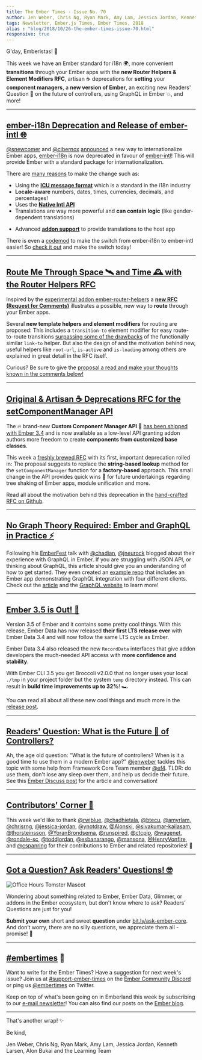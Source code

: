 ```yaml
---
title: The Ember Times - Issue No. 70
author: Jen Weber, Chris Ng, Ryan Mark, Amy Lam, Jessica Jordan, Kenneth Larsen, Alon Bukai
tags: Newsletter, Ember.js Times, Ember Times, 2018
alias : "blog/2018/10/26-the-ember-times-issue-70.html"
responsive: true
---
```


G'day, Emberistas! 🐹

This week we have an Ember standard for i18n 🌍, more convenient **transitions** through your Ember apps with the **new Router Helpers & Element Modifiers RFC**, artisan ☕️ deprecations for **setting** your **component managers**, a **new version of Ember**, an exciting new Readers' Question 🤔 on the future of controllers, using GraphQL in Ember 💥, and more!

---

## [ember-i18n Deprecation and Release of ember-intl 🌐](https://twitter.com/MiguelCamba/status/1054699605865177089)

[@snewcomer](https://github.com/snewcomer) and [@cibernox](https://github.com/cibernox) [announced](https://twitter.com/MiguelCamba/status/1054699605865177089) a new way to internationalize Ember apps, [ember-i18n](https://github.com/jamesarosen/ember-i18n) is now deprecated in favour of [ember-intl](https://github.com/ember-intl/ember-intl)! This will provide Ember with a standard package for internationalization.

There are [many reasons](https://twitter.com/MiguelCamba/status/1054720978478084097) to make the change such as:
- Using the [**ICU message format**](https://formatjs.io/guides/message-syntax/) which is a standard in the i18n industry
- **Locale-aware** numbers, dates, times, currencies, decimals, and percentages!
- Uses the [**Native Intl API**](https://developer.mozilla.org/en-US/docs/Web/JavaScript/Reference/Global_Objects/Intl)
- Translations are way more powerful and **can contain logic** (like gender-dependent translations)
<!--alex ignore host-hostess-->
- Advanced [**addon support**](https://github.com/ember-intl/ember-intl/blob/master/docs/addon-support.md) to provide translations to the host app

There is even a [codemod](https://github.com/DockYard/ember-i18n-to-intl-migrator) to make the switch from ember-i18n to ember-intl easier! So [check it out](https://github.com/ember-intl/ember-intl) and make the switch today!

---

## [Route Me Through Space 🛰 and Time 🕰 with the Router Helpers RFC](https://github.com/emberjs/rfcs/pull/391)

Inspired by the [experimental addon ember-router-helpers](https://github.com/rwjblue/ember-router-helpers) a [**new RFC (Request for Comments)**](https://github.com/emberjs/rfcs/pull/391) illustrates a possible, new way to **route** through your Ember apps.

Several **new template helpers and element modifiers** for routing are proposed: This includes a `transition-to` element modifier for easy route-to-route transitions [surpassing some of the drawbacks](https://github.com/emberjs/rfcs/blob/new-router-helpers/text/0000-router-helpers.md#motivation) of the functionally similar `link-to` helper. But also the design of and the motivation behind new, useful helpers like `root-url`, `is-active` and `is-loading` among others are explained in great detail in the RFC itself.

Curious? Be sure to give the [proposal a read and make your thoughts known in the comments below!](https://github.com/emberjs/rfcs/pull/391)


---

## [Original & Artisan ☕️ Deprecations RFC for the setComponentManager API](https://github.com/emberjs/rfcs/pull/392)

The 🔥 brand-new **Custom Component Manager API** 🚒 [has been shipped with Ember 3.4](https://emberjs.com/blog/2018/10/07/ember-3-4-released.html#toc_changes-in-ember-js-3-4) and is now available as a low-level API granting addon authors more freedom to create **components from customized base classes**.

This week a [freshly brewed RFC](https://github.com/emberjs/rfcs/pull/392) with its first, important deprecation rolled in: The proposal suggests to replace the **string-based lookup** method for the `setComponentManager` function for a **factory-based** approach. This small change in the API provides quick wins 🏅 for future undertakings regarding tree shaking of Ember apps, module unification and more.

Read all about the motivation behind this deprecation in the [hand-crafted RFC on Github](https://github.com/emberjs/rfcs/pull/392).


---

## [No Graph Theory Required: Ember and GraphQL in Practice ⚡️](https://medium.com/kloeckner-i/ember-and-graphql-8aa15f7a2554)

Following his [EmberFest](https://emberfest.eu/schedule/#rocky-neurock) talk with [@chadian](https://github.com/chadian), [@jneurock](https://github.com/jneurock) blogged about their experience with GraphQL in Ember. If you are struggling with JSON API, or thinking about GraphQL, this article should give you an understanding of how to get started. They even created an [example repo](https://github.com/chadian/ember-graphql-examples) that includes an Ember app demonstrating GraphQL integration with four different clients. Check out the [article](https://medium.com/kloeckner-i/ember-and-graphql-8aa15f7a2554) and the [GraphQL website](https://graphql.org/learn/) to learn more!

---

## [Ember 3.5 is Out! 🚀](https://emberjs.com/blog/2018/10/15/ember-3-5-released.html)

Version 3.5 of Ember and it contains some pretty cool things. With this release, Ember Data has now released **their first LTS release ever** with Ember Data 3.4 and will now follow the same LTS cycle as Ember.

Ember Data 3.4 also released the new `RecordData` interfaces that give addon developers the much-needed API access with **more confidence and stability**.

With Ember CLI 3.5 you get Broccoli v2.0.0 that no longer uses your local `./tmp` in your project folder but the system `temp` directory instead. This can result in **build time improvements up to 32%**! 🏎

You can read all about all these new cool things and much more in the [release post](https://emberjs.com/blog/2018/10/15/ember-3-5-released.html).

---


## [Readers' Question: What is the Future 🚀 of Controllers?](https://discuss.emberjs.com/t/readers-questions-what-is-the-future-of-controllers-when-is-it-a-good-time-to-use-them-in-a-modern-ember-app/15708)

Ah, the age old question: "What is the future of controllers? When is it a good time to use them in a modern Ember app?" [@jenweber](https://github.com/jenweber) tackles this topic with some help from Framework Core Team member [@ef4](https://github.com/ef4). TLDR: do use them, don't lose any sleep over them, and help us decide their future. See this [Ember Discuss post](https://discuss.emberjs.com/t/readers-questions-what-is-the-future-of-controllers-when-is-it-a-good-time-to-use-them-in-a-modern-ember-app/15708) for the article and conversation!  

---


## [Contributors' Corner 👏](https://guides.emberjs.com/release/contributing/repositories/)

This week we'd like to thank [@rwjblue](https://github.com/rwjblue), [@chadhietala](https://github.com/chadhietala), [@btecu](https://github.com/btecu), [@amyrlam](https://github.com/amyrlam), [@chrisrng](https://github.com/chrisrng), [@jessica-jordan](https://github.com/jessica-jordan), [@ynotdraw](https://github.com/ynotdraw), [@Alonski](https://github.com/Alonski), [@sivakumar-kailasam](https://github.com/sivakumar-kailasam), [@thorsteinsson](https://github.com/thorsteinsson), [@YoranBrondsema](https://github.com/YoranBrondsema), [@runspired](https://github.com/runspired), [@ctcpip](https://github.com/ctcpip), [@wagenet](https://github.com/wagenet), [@rondale-sc](https://github.com/rondale-sc), [@toddjordan](https://github.com/toddjordan), [@esbanarango](https://github.com/esbanarango), [@mansona](https://github.com/mansona), [@HenryVonfire](https://github.com/HenryVonfire), and [@cspanring](https://github.com/cspanring) for their contributions to Ember and related repositories! 💖

---

## [Got a Question? Ask Readers' Questions! 🤓](https://docs.google.com/forms/d/e/1FAIpQLScqu7Lw_9cIkRtAiXKitgkAo4xX_pV1pdCfMJgIr6Py1V-9Og/viewform)

<div class="blog-row">
  <img class="float-right small transparent padded" alt="Office Hours Tomster Mascot" title="Readers' Questions" src="/images/tomsters/officehours.png" />

  <p>Wondering about something related to Ember, Ember Data, Glimmer, or addons in the Ember ecosystem, but don't know where to ask? Readers’ Questions are just for you!</p>

<p><strong>Submit your own</strong> short and sweet <strong>question</strong> under <a href="https://bit.ly/ask-ember-core" target="rq">bit.ly/ask-ember-core</a>. And don’t worry, there are no silly questions, we appreciate them all - promise! 🤞</p>

</div>

---

## [#embertimes](https://emberjs.com/blog/tags/newsletter.html) 📰

Want to write for the Ember Times? Have a suggestion for next week's issue? Join us at [#support-ember-times](https://discordapp.com/channels/480462759797063690/485450546887786506) on the [Ember Community Discord](https://discordapp.com/invite/zT3asNS) or ping us [@embertimes](https://twitter.com/embertimes) on Twitter.

Keep on top of what's been going on in Emberland this week by subscribing to our [e-mail newsletter](https://the-emberjs-times.ongoodbits.com/)! You can also find our posts on the [Ember blog](https://emberjs.com/blog/tags/newsletter.html).

---


That's another wrap! ✨

Be kind,

Jen Weber, Chris Ng, Ryan Mark, Amy Lam, Jessica Jordan, Kenneth Larsen, Alon Bukai and the Learning Team